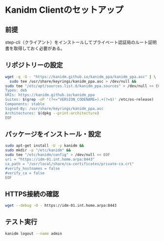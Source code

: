 # Kanidm Clientのセットアップ
## 前提
step-cli（クライアント）をインストールしてプライベート認証局のルート証明書を取得しておく必要がある。

## リポジトリーの設定
```sh
wget -q -O - "https://kanidm.github.io/kanidm_ppa/kanidm_ppa.asc" | \
  sudo tee /usr/share/keyrings/kanidm_ppa.asc > /dev/null &&
sudo tee "/etc/apt/sources.list.d/kanidm_ppa.sources" > /dev/null << EOF
Types: deb
URIs: https://kanidm.github.io/kanidm_ppa
Suites: $(grep -oP '(?<=^VERSION_CODENAME=).+(?=$)' /etc/os-release)
Components: stable
Signed-By: /usr/share/keyrings/kanidm_ppa.asc
Architectures: $(dpkg --print-architecture)
EOF
```

## パッケージをインストール・設定
```sh
sudo apt-get install -U -y kanidm &&
sudo mkdir -p "/etc/kanidm" &&
sudo tee "/etc/kanidm/config" > /dev/null << EOF
uri = "https://idm-01.int.home.arpa:8443"
ca_path = "/usr/local/share/ca-certificates/private-ca.crt"
#verify_hostnames = false
#verify_ca = false
EOF
```

## HTTPS接続の確認
```sh
wget --debug -O - https://idm-01.int.home.arpa:8443
```

## テスト実行
```sh
kanidm logout --name admin
```

